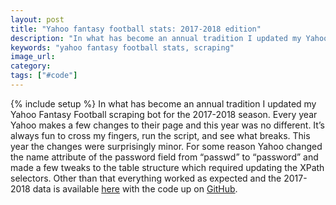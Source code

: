 ```yaml
---
layout: post
title: "Yahoo fantasy football stats: 2017-2018 edition"
description: "In what has become an annual tradition I updated my Yahoo Fantasy Football scraping bot for the 2017-2018 season."
keywords: "yahoo fantasy football stats, scraping"
image_url:
category:
tags: ["#code"]
---
```

{% include setup %}
In what has become an annual tradition I updated my Yahoo Fantasy Football scraping bot for the 2017-2018 season. Every year Yahoo makes a few changes to their page and this year was no different. It’s always fun to cross my fingers, run the script, and see what breaks. This year the changes were surprisingly minor. For some reason Yahoo changed the name attribute of the password field from “passwd” to “password” and made a few tweaks to the table structure which required updating the XPath selectors. Other than that everything worked as expected and the 2017-2018 data is available [here](/assets/static/data/stats-2018.csv) with the code up on [GitHub](https://github.com/dangoldin/yahoo-ffl).
